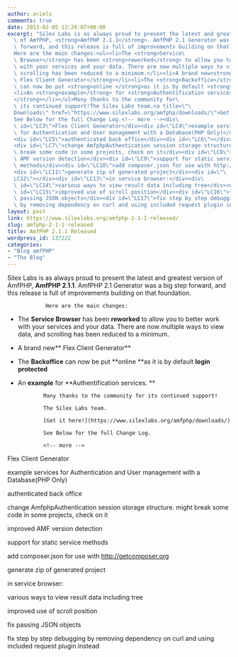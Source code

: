 ```yaml
---
author: ariels
comments: true
date: 2013-02-05 12:24:07+00:00
excerpt: "Silex Labs is as always proud to present the latest and greatest version\
  \ of AmfPHP, <strong>AmfPHP 2.1.1</strong>. AmfPHP 2.1 Generator was a big step\
  \ forward, and this release is full of improvements building on that foundation.\
  Here are the main changes:<ul><li>The <strong>Service\
  \ Browser</strong> has been <strong>reworked</strong> to allow you to better work\
  \ with your services and your data. There are now multiple ways to view data, and\
  \ scrolling has been reduced to a minimum.</li><li>A brand new<strong>\
  \ Flex Client Generator</strong></li><li>The <strong>Backoffice</strong>\
  \ can now be put <strong>online </strong>as it is by default <strong>login protected</strong></li>\
  <li>An <strong>example</strong> for <strong>Authentification services.\
  </strong></li></ul>Many thanks to the community for\
  \ its continued support!The Silex Labs team.<a title=\"\
  Downloads\" href=\"https://www.silexlabs.org/amfphp/downloads/\">Get it here!</a>\
  See Below for the full Change Log.<!-- more --><div\
  \ id=\"LC3\">Flex Client Generator</div><div id=\"LC4\">example services\
  \ for Authentication and User management with a Database(PHP Only)</div>\
  <div id=\"LC5\">authenticated back office</div><div id=\"LC6\"></div>\
  <div id=\"LC7\">change AmfphpAuthentication session storage structure. might\
  \ break some code in some projects, check on it</div><div id=\"LC8\">improved\
  \ AMF version detection</div><div id=\"LC9\">support for static service\
  \ methods</div><div id=\"LC10\">add composer.json for use with http://getcomposer.org</div>\
  <div id=\"LC11\">generate zip of generated project</div><div id=\"\
  LC12\"></div><div id=\"LC13\">in service browser:</div><div\
  \ id=\"LC14\">various ways to view result data including tree</div><div\
  \ id=\"LC15\">improved use of scroll position</div><div id=\"LC16\">fix\
  \ passing JSON objects</div><div id=\"LC17\">fix step by step debugging\
  \ by removing dependency on curl and using included request plugin instead</div>"
layout: post
link: https://www.silexlabs.org/amfphp-2-1-1-released/
slug: amfphp-2-1-1-released
title: AmfPHP 2.1.1 Released
wordpress_id: 137222
categories:
- "Blog amfPHP"
- "The Blog"
---
```


Silex Labs is as always proud to present the latest and greatest version of AmfPHP, **AmfPHP 2.1.1**. AmfPHP 2.1 Generator was a big step forward, and this release is full of improvements building on that foundation.

				Here are the main changes:




  * The **Service Browser** has been **reworked** to allow you to better work with your services and your data. There are now multiple ways to view data, and scrolling has been reduced to a minimum.


  * A brand new** Flex Client Generator**


  * The **Backoffice** can now be put **online **as it is by default **login protected**


  * An **example** for **Authentification services.
				**


				Many thanks to the community for its continued support!

				The Silex Labs team.

				[Get it here!](https://www.silexlabs.org/amfphp/downloads/)

				See Below for the full Change Log.

				<!-- more -->


Flex Client Generator




example services for Authentication and User management with a Database(PHP Only)




authenticated back office







change AmfphpAuthentication session storage structure. might break some code in some projects, check on it




improved AMF version detection




support for static service methods




add composer.json for use with http://getcomposer.org




generate zip of generated project







in service browser:




various ways to view result data including tree




improved use of scroll position




fix passing JSON objects




fix step by step debugging by removing dependency on curl and using included request plugin instead
